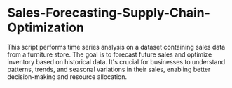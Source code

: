 # Sales-Forecasting-Supply-Chain-Optimization
This script performs time series analysis on a dataset containing sales data from a furniture store. The goal is to forecast future sales and optimize inventory based on historical data. It's crucial for businesses to understand patterns, trends, and seasonal variations in their sales, enabling better decision-making and resource allocation.
